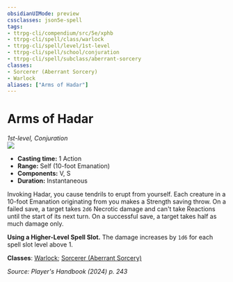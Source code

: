 ```yaml
---
obsidianUIMode: preview
cssclasses: json5e-spell
tags:
- ttrpg-cli/compendium/src/5e/xphb
- ttrpg-cli/spell/class/warlock
- ttrpg-cli/spell/level/1st-level
- ttrpg-cli/spell/school/conjuration
- ttrpg-cli/spell/subclass/aberrant-sorcery
classes:
- Sorcerer (Aberrant Sorcery)
- Warlock
aliases: ["Arms of Hadar"]
---
```

# Arms of Hadar
*1st-level, Conjuration*  
![](2-Mechanics/CLI/spells/img/arms-of-hadar.webp#right)

- **Casting time:** 1 Action
- **Range:** Self (10-foot Emanation)
- **Components:** V, S
- **Duration:** Instantaneous

Invoking Hadar, you cause tendrils to erupt from yourself. Each creature in a 10-foot Emanation originating from you makes a Strength saving throw. On a failed save, a target takes `2d6` Necrotic damage and can't take Reactions until the start of its next turn. On a successful save, a target takes half as much damage only.

**Using a Higher-Level Spell Slot.** The damage increases by `1d6` for each spell slot level above 1.

**Classes**: [Warlock](2-Mechanics/CLI/lists/list-spells-classes-warlock.md); [Sorcerer (Aberrant Sorcery)](2-Mechanics/CLI/lists/list-spells-classes-sorcerer-xphb-aberrant-sorcery-xphb.md "subclass=XPHB;class=XPHB")

*Source: Player's Handbook (2024) p. 243*